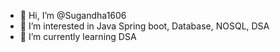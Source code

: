 - 👋 Hi, I’m @Sugandha1606
- 👀 I’m interested in Java Spring boot, Database, NOSQL, DSA
- 🌱 I’m currently learning DSA


<!---
Sugandha1606/Sugandha1606 is a ✨ special ✨ repository because its `README.md` (this file) appears on your GitHub profile.
You can click the Preview link to take a look at your changes.
--->
